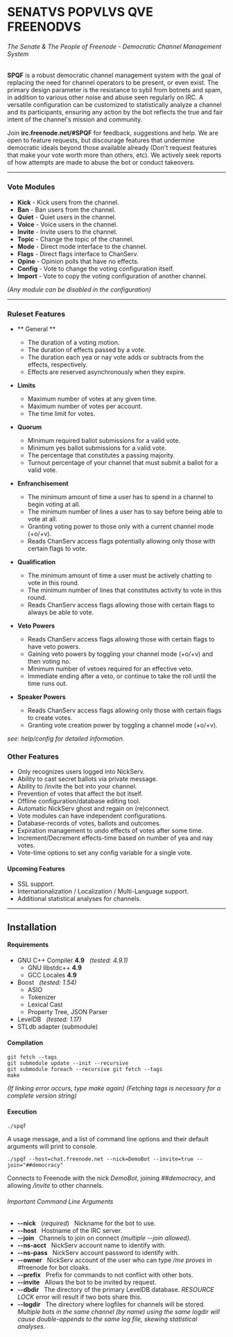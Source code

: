 
# SENATVS POPVLVS QVE FREENODVS
###### The Senate & The People of Freenode - Democratic Channel Management System

**SPQF** is a robust democratic channel management system with the goal of 
replacing the need for channel operators to be present, or even exist. 
The primary design parameter is the resistance to sybil from botnets and 
spam, in addition to various other noise and abuse seen regularly on IRC.
A versatile configuration can be customized to statistically analyze a channel and
its participants, ensuring any action by the bot reflects the true and fair
intent of the channel's mission and community.

Join **irc.freenode.net/#SPQF** for feedback, suggestions and help.
We are open to feature requests, but discourage features that undermine democratic
ideals beyond those available already (Don't request features that make your vote worth more
than others, etc). We actively seek reports of how attempts are made to abuse the bot
or conduct takeovers.


----


### Vote Modules
* **Kick** - Kick users from the channel.
* **Ban** - Ban users from the channel.
* **Quiet** - Quiet users in the channel.
* **Voice** - Voice users in the channel.
* **Invite** - Invite users to the channel.
* **Topic** - Change the topic of the channel.
* **Mode** - Direct mode interface to the channel.
* **Flags** - Direct flags interface to ChanServ.
* **Opine** - Opinion polls that have no effects.
* **Config** - Vote to change the voting configuration itself.
* **Import** - Vote to copy the voting configuration of another channel.


*(Any module can be disabled in the configuration)*


----


### Ruleset Features
* ** General **
    * The duration of a voting motion.
    * The duration of effects passed by a vote.
    * The duration each yea or nay vote adds or subtracts from the effects, respectively.
    * Effects are reserved asynchronously when they expire.


* **Limits**
    * Maximum number of votes at any given time.
    * Maximum number of votes per account.
    * The time limit for votes.


* **Quorum**
    * Minimum required ballot submissions for a valid vote.
    * Minimum yes ballot submissions for a valid vote.
    * The percentage that constitutes a passing majority.
    * Turnout percentage of your channel that must submit a ballot for a valid vote.


* **Enfranchisement**
    * The minimum amount of time a user has to spend in a channel to begin voting at all.
    * The minimum number of lines a user has to say before being able to vote at all.
	* Granting voting power to those only with a current channel mode (+o/+v).
    * Reads ChanServ access flags potentially allowing only those with certain flags to vote.


* **Qualification**
    * The minimum amount of time a user must be actively chatting to vote in this round.
    * The minimum number of lines that constitutes activity to vote in this round.
    * Reads ChanServ access flags allowing those with certain flags to always be able to vote.


* **Veto Powers**
    * Reads ChanServ access flags allowing those with certain flags to have veto powers.
    * Gaining veto powers by toggling your channel mode (+o/+v) and then voting no.
    * Minimum number of vetoes required for an effective veto.
    * Immediate ending after a veto, or continue to take the roll until the time runs out.


* **Speaker Powers**
    * Reads ChanServ access flags allowing only those with certain flags to create votes.
    * Granting vote creation power by toggling a channel mode (+o/+v).


*see: help/config for detailed information.*


### Other Features


* Only recognizes users logged into NickServ.
* Ability to cast secret ballots via private message.
* Ability to /invite the bot into your channel.
* Prevention of votes that affect the bot itself.
* Offline configuration/database editing tool.
* Automatic NickServ ghost and regain on (re)connect.
* Vote modules can have independent configurations.
* Database-records of votes, ballots and outcomes.
* Expiration management to undo effects of votes after some time.
* Increment/Decrement effects-time based on number of yea and nay votes.
* Vote-time options to set any config variable for a single vote.


#### Upcoming Features

* SSL support.
* Internationalization / Localization / Multi-Language support. 
* Additional statistical analyses for channels.

----


## Installation


#### Requirements

* GNU C++ Compiler **4.9** &nbsp; *(tested: 4.9.1)*
	* GNU libstdc++ **4.9**
	* GCC Locales **4.9**
* Boost &nbsp; *(tested: 1.54)*
	* ASIO
    * Tokenizer
    * Lexical Cast
    * Property Tree, JSON Parser
* LevelDB &nbsp; *(tested: 1.17)*
* STLdb adapter (submodule)


#### Compilation

	git fetch --tags
	git submodule update --init --recursive
	git submodule foreach --recursive git fetch --tags
	make

*(If linking error occurs, type make again)*
*(Fetching tags is necessary for a complete version string)*


#### Execution

	./spqf

A usage message, and a list of command line options and their default arguments will print to console.

	./spqf --host=chat.freenode.net --nick=DemoBot --invite=true --join="##democracy"

Connects to Freenode with the nick *DemoBot*, joining *##democracy*, and allowing */invite* to other
channels.


###### Important Command Line Arguments
* **--nick** &nbsp; (*required*) &nbsp; Nickname for the bot to use.
* **--host** &nbsp; Hostname of the IRC server.
* **--join** &nbsp; Channels to join on connect *(multiple --join allowed)*.
* **--ns-acct** &nbsp; NickServ account name to identify with.
* **--ns-pass** &nbsp; NickServ account password to identify with.
* **--owner** &nbsp; NickServ account of the user who can type */me proves* in #freenode for bot cloaks. 
* **--prefix** &nbsp; Prefix for commands to not conflict with other bots.
* **--invite** &nbsp; Allows the bot to be invited by request.
* **--dbdir** &nbsp; The directory of the primary LevelDB database. *RESOURCE LOCK* error will result if two bots share this.
* **--logdir** &nbsp; The directory where logfiles for channels will be stored. *Multiple bots in the same channel (by name) using the same logdir will cause double-appends to the same log file, skewing statistical analyses.*
